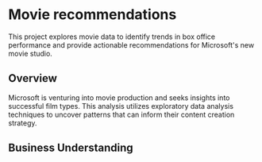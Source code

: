 # Movie recommendations
     
This project explores movie data to identify trends in box office performance and provide actionable recommendations for Microsoft's new movie studio.

## Overview
Microsoft is venturing into movie production and seeks insights into successful film types. This analysis utilizes exploratory data analysis techniques to uncover patterns that can inform their content creation strategy.

## Business Understanding





